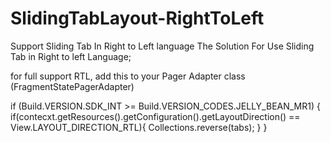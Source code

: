 # SlidingTabLayout-RightToLeft
Support Sliding Tab  In Right to Left language
 The Solution For Use Sliding Tab in Right to left Language;


for full support RTL, add this to your Pager Adapter class (FragmentStatePagerAdapter)

  if (Build.VERSION.SDK_INT >= Build.VERSION_CODES.JELLY_BEAN_MR1) {
     if(contecxt.getResources().getConfiguration().getLayoutDirection() == View.LAYOUT_DIRECTION_RTL){
        Collections.reverse(tabs);
     }
   }
